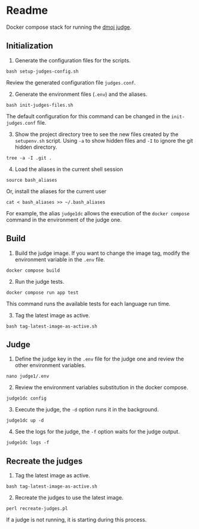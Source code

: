 # Readme

Docker compose stack for running the [dmoj judge](https://github.com/DMOJ/judge-server).

## Initialization

1. Generate the configuration files for the scripts.

```shell
bash setup-judges-config.sh
```

Review the generated configuration file `judges.conf`.

2. Generate the environment files (`.env`) and the aliases.

```shell
bash init-judges-files.sh
```

The default configuration for this command can be changed in the `init-judges.conf` file.

3. Show the project directory tree to see the new files created 
by the `setupenv.sh` script. 
Using `-a` to show hidden files and `-I` to ignore the git hidden directory. 

```shell
tree -a -I .git .
```

4. Load the aliases in the current shell session

```shell
source bash_aliases
```

Or, install the aliases for the current user

```shell
cat < bash_aliases >> ~/.bash_aliases
```

For example, the alias `judge1dc` allows the execution of the 
`docker compose` command in the environment of the judge one.

## Build

1. Build the judge image. If you want to change the image tag,
modify the environment variable in the `.env` file.

```shell
docker compose build
```

2. Run the judge tests.

```shell
docker compose run app test
```

This command runs the available tests for each language run time. 

3. Tag the latest image as active.

```shell
bash tag-latest-image-as-active.sh
```

## Judge

1. Define the judge key in the `.env` file for the judge one 
and review the other environment variables.

```shell
nano judge1/.env 
```

2. Review the environment variables substitution in the docker compose.

```shell
judge1dc config
```

3. Execute the judge, the `-d` option runs it in the background.

```shell
judge1dc up -d
```

4. See the logs for the judge, the `-f` option waits for the judge output. 

```shell
judge1dc logs -f
```

## Recreate the judges

1. Tag the latest image as active.

```shell
bash tag-latest-image-as-active.sh
```

2. Recreate the judges to use the latest image.

```shell
perl recreate-judges.pl
```

If a judge is not running, it is starting during this process.
